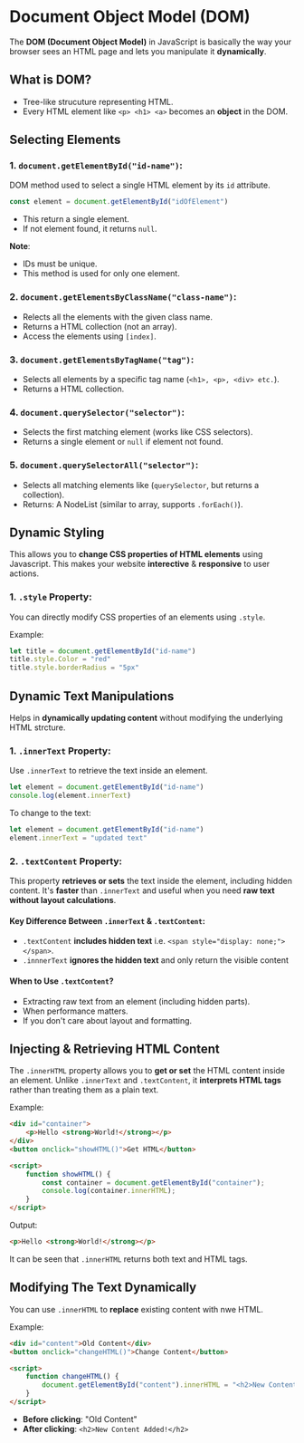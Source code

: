 # Document Object Model (DOM)

The **DOM (Document Object Model)** in JavaScript is basically the way your browser sees an HTML page and lets you manipulate it **dynamically**.

## What is DOM?

- Tree-like strucuture representing HTML.
- Every HTML element like `<p> <h1> <a>` becomes an **object** in the DOM.

## Selecting Elements

### 1. `document.getElementById("id-name")`:

DOM method used to select a single HTML element by its `id` attribute.

```Javascript
const element = document.getElementById("idOfElement")
```

- This return a single element.
- If not element found, it returns ``null``.

**Note**:

- IDs must be unique.
- This method is used for only one element.

### 2. `document.getElementsByClassName("class-name")`:

- Relects all the elements with the given class name.
- Returns a HTML collection (not an array).
- Access the elements using `[index]`.

### 3. `document.getElementsByTagName("tag")`:

- Selects all elements by a specific tag name (`<h1>, <p>, <div> etc.`).
- Returns a HTML collection.

### 4. `document.querySelector("selector")`:

- Selects the first matching element (works like CSS selectors).
- Returns a single element or `null` if element not found.

### 5. `document.querySelectorAll("selector")`:

- Selects all matching elements like (`querySelector`, but returns a collection).
- Returns: A NodeList (similar to array, supports `.forEach()`).


## Dynamic Styling

This allows you to **change CSS properties of HTML elements** using Javascript. This makes your website **interective** & **responsive** to user actions.

### 1. `.style` Property:

You can directly modify CSS properties of an elements using `.style`.

Example:

```Javascript
let title = document.getElementById("id-name")
title.style.Color = "red"
title.style.borderRadius = "5px"
```

## Dynamic Text Manipulations

Helps in **dynamically updating content** without modifying the underlying HTML strcture.

### 1. `.innerText` Property:

Use `.innerText` to retrieve the text inside an element.

```Javascript
let element = document.getElementById("id-name")
console.log(element.innerText)
```

To change to the text:

```Javascript
let element = document.getElementById("id-name")
element.innerText = "updated text"
```

### 2. `.textContent` Property:

This property **retrieves or sets** the text inside the element, including hidden content. It's **faster** than `.innerText` and useful when you need **raw text without layout calculations**.


#### Key Difference Between `.innerText` & `.textContent`:

- `.textContent` **includes hidden text** i.e. `<span style="display: none;"></span>`.
- `.innnerText` **ignores the hidden text** and only return the visible content

#### When to Use `.textContent`?

- Extracting raw text from an element (including hidden parts).
- When performance matters.
- If you don't care about layout and formatting.


## Injecting & Retrieving HTML Content

The `.innerHTML` property allows you to **get or set** the HTML content inside an element. Unlike `.innerText` and `.textContent`, it **interprets HTML tags** rather than treating them as a plain text.

Example:

```HTML
<div id="container">
    <p>Hello <strong>World!</strong></p>
</div>
<button onclick="showHTML()">Get HTML</button>

<script>
    function showHTML() {
        const container = document.getElementById("container");
        console.log(container.innerHTML);
    }
</script>
```

Output:

```HTML
<p>Hello <strong>World!</strong></p>
```

It can be seen that `.innerHTML` returns both text and HTML tags.

## Modifying The Text Dynamically

You can use `.innerHTML` to **replace** existing content with nwe HTML.

Example:

```HTML
<div id="content">Old Content</div>
<button onclick="changeHTML()">Change Content</button>

<script>
    function changeHTML() {
        document.getElementById("content").innerHTML = "<h2>New Content Added!</h2>";
    }
</script>
```

- **Before clicking**: "Old Content"
- **After clicking**: `<h2>New Content Added!</h2>`